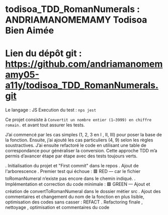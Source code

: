 # todisoa_TDD_RomanNumerals : ANDRIAMANOMEMAMY Todisoa Bien Aimée
# Lien du dépôt git : https://github.com/andriamanomemamy05-a11y/todisoa_TDD_RomanNumerals.git

<!-- LANGAGE CHOISIE ET EXECUTION DU TEST -->
Le langage : JS
Execution du test : ```nps jest```

<!-- DESCRIPTION DU PROJET -->
Ce projet consiste à ```Convertit un nombre entier (1–3999) en chiffre romain.``` et avant tout assurer les tests.

<!-- MON APPROCHE -->
J’ai commencé par les cas simples (1, 2, 3 en I , II, III) pour poser la base de la fonction.
Ensuite, j’ai ajouté les cas particuliers (4, 9) selon les règles soustractives.
J’ai ensuite refactoré le code en utilisant une table de correspondance pour généraliser la conversion.
Cette approche TDD m’a permis d’avancer étape par étape avec des tests toujours verts.

<!-- MES ETAPES DE COMMIT  -->
. Initialisation du projet et "First commit" dans le repos
. Ajout de l'arborescence
. Premier test qui échoue : 🟥 RED — car le fichier toRomanNumeral n’existe pas encore dans le chemin indiqué.
. Implémentation et correction du code minimale : 🟩 GREEN — Ajout et création de convertToRomanNumeral dans le dossier métier src
. Ajout des commentaires et changement du nom de la fonction en plus lisible, optimisation des codes sans casser : REFACT
. Refactoring finale , nettoyage , optimisation et commentaires du code